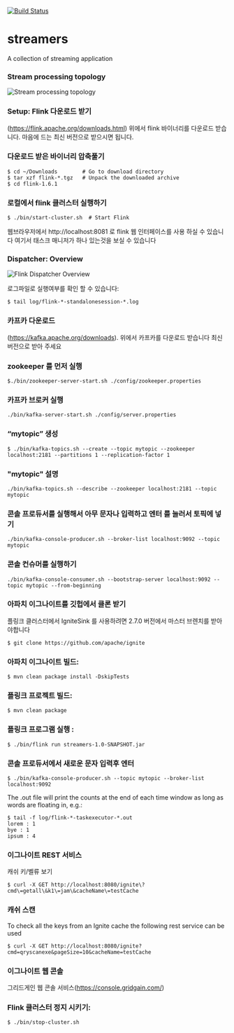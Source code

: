 [![Build Status](https://travis-ci.org/samaitra/streamers.svg?branch=master)](https://travis-ci.org/samaitra/streamers)

# streamers
A collection of streaming application

### Stream processing topology

![Stream processing topology](https://github.com/samaitra/streamers/raw/master/resources/streamers.png) 

### Setup: Flink 다운로드 받기

(https://flink.apache.org/downloads.html)
위에서 flink 바이너리를 다운로드 받습니다. 마음에 드는 최신 버전으로 받으시면 됩니다.

### 다운로드 받은 바이너리 압축풀기 
```
$ cd ~/Downloads        # Go to download directory
$ tar xzf flink-*.tgz   # Unpack the downloaded archive
$ cd flink-1.6.1
```

### 로컬에서 flink 클러스터 실행하기
```
$ ./bin/start-cluster.sh  # Start Flink
```
웹브라우저에서 http://localhost:8081 로 flink 웹 인터페이스를 사용 하실 수 있습니다 여기서 태스크 매니저가 하나 있는것을 보실 수 있습니다

### Dispatcher: Overview

![Flink Dispatcher Overview](https://github.com/samaitra/streamers/raw/master/resources/flink_job.png) 

로그파일로 실행여부를 확인 할 수 있습니다:
```
$ tail log/flink-*-standalonesession-*.log
```

### 카프카 다운로드

(https://kafka.apache.org/downloads).
위에서 카프카를 다운로드 받습니다 최신버전으로 받아 주세요

### zookeeper 를 먼저 실행 
```
$./bin/zookeeper-server-start.sh ./config/zookeeper.properties
```

### 카프카 브로커 실행 
```
./bin/kafka-server-start.sh ./config/server.properties 
```

### “mytopic” 생성
```
$ ./bin/kafka-topics.sh --create --topic mytopic --zookeeper localhost:2181 --partitions 1 --replication-factor 1
```

### "mytopic" 설명

```
./bin/kafka-topics.sh --describe --zookeeper localhost:2181 --topic mytopic
```

### 콘솔 프로듀서를 실행해서 아무 문자나 입력하고 엔터 를 눌러서 토픽에 넣기
```
./bin/kafka-console-producer.sh --broker-list localhost:9092 --topic mytopic
```

### 콘솔 컨슈머를 실행하기 
```
./bin/kafka-console-consumer.sh --bootstrap-server localhost:9092 --topic mytopic --from-beginning
```

### 아파치 이그나이트를 깃헙에서 클론 받기

플링크 클러스터에서 IgniteSink 를 사용하려면 2.7.0 버전에서 마스터 브렌치를 받아야합니다
 

```
$ git clone https://github.com/apache/ignite
```

### 아파치 이그나이트 빌드: 

```
$ mvn clean package install -DskipTests
```


### 플링크 프로젝트 빌드: 
```
$ mvn clean package
```

### 플링크 프로그램 실행 :
```
$ ./bin/flink run streamers-1.0-SNAPSHOT.jar
```

### 콘솔 프로듀서에서 새로운 문자 입력후 엔터
```
$ ./bin/kafka-console-producer.sh --topic mytopic --broker-list localhost:9092
```

The .out file will print the counts at the end of each time window as long as words are floating in, e.g.:
```
$ tail -f log/flink-*-taskexecutor-*.out
lorem : 1
bye : 1
ipsum : 4
```

### 이그나이트 REST 서비스 
캐쉬 키/벨류 보기 

```
$ curl -X GET http://localhost:8080/ignite\?cmd\=getall\&k1\=jam\&cacheName\=testCache
```

### 캐쉬 스캔
To check all the keys from an Ignite cache the following rest service can be used
```
$ curl -X GET http://localhost:8080/ignite?cmd=qryscanexe&pageSize=10&cacheName=testCache
```

### 이그나이트 웹 콘솔
그리드게인 웹 콘솔 서비스(https://console.gridgain.com/)


### Flink 클러스터 정지 시키기:
```
$ ./bin/stop-cluster.sh
```